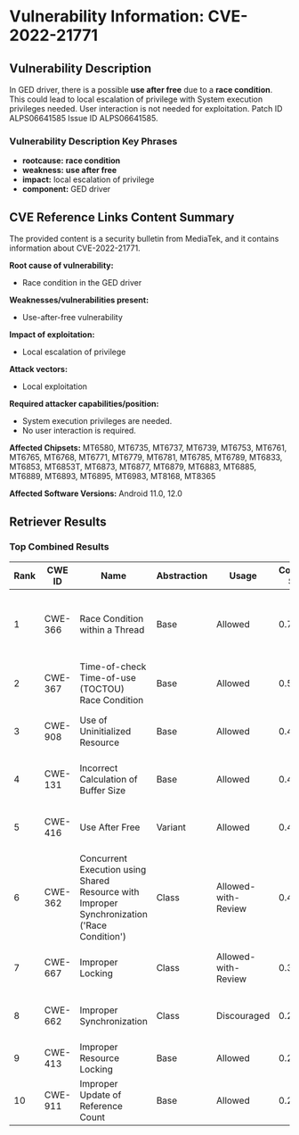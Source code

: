 # Vulnerability Information: CVE-2022-21771

## Vulnerability Description
In GED driver, there is a possible **use after free** due to a **race condition**. This could lead to local escalation of privilege with System execution privileges needed. User interaction is not needed for exploitation. Patch ID ALPS06641585 Issue ID ALPS06641585.

### Vulnerability Description Key Phrases
- **rootcause:** **race condition**
- **weakness:** **use after free**
- **impact:** local escalation of privilege
- **component:** GED driver

## CVE Reference Links Content Summary
The provided content is a security bulletin from MediaTek, and it contains information about CVE-2022-21771.

**Root cause of vulnerability:**
- Race condition in the GED driver

**Weaknesses/vulnerabilities present:**
- Use-after-free vulnerability

**Impact of exploitation:**
- Local escalation of privilege

**Attack vectors:**
- Local exploitation

**Required attacker capabilities/position:**
- System execution privileges are needed.
- No user interaction is required.

**Affected Chipsets:**
MT6580, MT6735, MT6737, MT6739, MT6753, MT6761, MT6765, MT6768, MT6771, MT6779, MT6781, MT6785, MT6789, MT6833, MT6853, MT6853T, MT6873, MT6877, MT6879, MT6883, MT6885, MT6889, MT6893, MT6895, MT6983, MT8168, MT8365

**Affected Software Versions:**
Android 11.0, 12.0

## Retriever Results

### Top Combined Results

| Rank | CWE ID | Name | Abstraction | Usage | Combined Score | Retrievers | Individual Scores |
|------|--------|------|-------------|-------|---------------|------------|-------------------|
| 1 | CWE-366 | Race Condition within a Thread | Base | Allowed | 0.7160 | dense, sparse, graph | dense: 0.561, sparse: 0.378, graph: 0.613 |
| 2 | CWE-367 | Time-of-check Time-of-use (TOCTOU) Race Condition | Base | Allowed | 0.5495 | sparse, graph | sparse: 0.409, graph: 0.882 |
| 3 | CWE-908 | Use of Uninitialized Resource | Base | Allowed | 0.4969 | dense, sparse | dense: 0.526, sparse: 0.409 |
| 4 | CWE-131 | Incorrect Calculation of Buffer Size | Base | Allowed | 0.4900 | dense, sparse | dense: 0.511, sparse: 0.409 |
| 5 | CWE-416 | Use After Free | Variant | Allowed | 0.4585 | dense, sparse | dense: 0.531, sparse: 0.404 |
| 6 | CWE-362 | Concurrent Execution using Shared Resource with Improper Synchronization ('Race Condition') | Class | Allowed-with-Review | 0.4540 | dense, sparse, graph | dense: 0.541, sparse: 0.485, graph: 0.629 |
| 7 | CWE-667 | Improper Locking | Class | Allowed-with-Review | 0.3169 | dense, sparse | dense: 0.534, sparse: 0.476 |
| 8 | CWE-662 | Improper Synchronization | Class | Discouraged | 0.2634 | sparse, graph | sparse: 0.459, graph: 0.911 |
| 9 | CWE-413 | Improper Resource Locking | Base | Allowed | 0.2285 | sparse | sparse: 0.399 |
| 10 | CWE-911 | Improper Update of Reference Count | Base | Allowed | 0.2195 | sparse | sparse: 0.384 |

